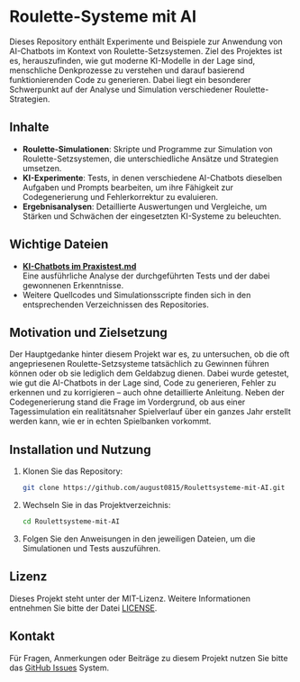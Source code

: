# Roulette-Systeme mit AI

Dieses Repository enthält Experimente und Beispiele zur Anwendung von AI-Chatbots im Kontext von Roulette-Setzsystemen. Ziel des Projektes ist es, herauszufinden, wie gut moderne KI-Modelle in der Lage sind, menschliche Denkprozesse zu verstehen und darauf basierend funktionierenden Code zu generieren. Dabei liegt ein besonderer Schwerpunkt auf der Analyse und Simulation verschiedener Roulette-Strategien.

## Inhalte

- **Roulette-Simulationen**: Skripte und Programme zur Simulation von Roulette-Setzsystemen, die unterschiedliche Ansätze und Strategien umsetzen.
- **KI-Experimente**: Tests, in denen verschiedene AI-Chatbots dieselben Aufgaben und Prompts bearbeiten, um ihre Fähigkeit zur Codegenerierung und Fehlerkorrektur zu evaluieren.
- **Ergebnisanalysen**: Detaillierte Auswertungen und Vergleiche, um Stärken und Schwächen der eingesetzten KI-Systeme zu beleuchten.

## Wichtige Dateien

- **[KI-Chatbots im Praxistest.md](./KI-Chatbots%20im%20Praxistest.md)**  
  Eine ausführliche Analyse der durchgeführten Tests und der dabei gewonnenen Erkenntnisse.
- Weitere Quellcodes und Simulationsscripte finden sich in den entsprechenden Verzeichnissen des Repositories.

## Motivation und Zielsetzung

Der Hauptgedanke hinter diesem Projekt war es, zu untersuchen, ob die oft angepriesenen Roulette-Setzsysteme tatsächlich zu Gewinnen führen können oder ob sie lediglich dem Geldabzug dienen. Dabei wurde getestet, wie gut die AI-Chatbots in der Lage sind, Code zu generieren, Fehler zu erkennen und zu korrigieren – auch ohne detaillierte Anleitung. Neben der Codegenerierung stand die Frage im Vordergrund, ob aus einer Tagessimulation ein realitätsnaher Spielverlauf über ein ganzes Jahr erstellt werden kann, wie er in echten Spielbanken vorkommt.

## Installation und Nutzung

1. Klonen Sie das Repository:
   ```bash
   git clone https://github.com/august0815/Roulettsysteme-mit-AI.git
   ```
2. Wechseln Sie in das Projektverzeichnis:
   ```bash
   cd Roulettsysteme-mit-AI
   ```
3. Folgen Sie den Anweisungen in den jeweiligen Dateien, um die Simulationen und Tests auszuführen.

## Lizenz

Dieses Projekt steht unter der MIT-Lizenz. Weitere Informationen entnehmen Sie bitte der Datei [LICENSE](./LICENSE).

## Kontakt

Für Fragen, Anmerkungen oder Beiträge zu diesem Projekt nutzen Sie bitte das [GitHub Issues](https://github.com/august0815/Roulettsysteme-mit-AI/issues) System.